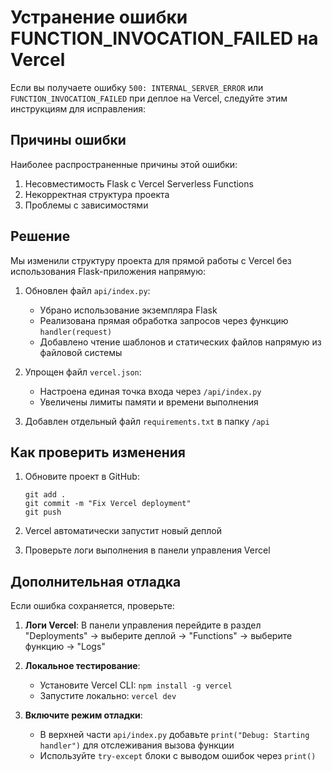 # Устранение ошибки FUNCTION_INVOCATION_FAILED на Vercel

Если вы получаете ошибку `500: INTERNAL_SERVER_ERROR` или `FUNCTION_INVOCATION_FAILED` при деплое на Vercel, следуйте этим инструкциям для исправления:

## Причины ошибки

Наиболее распространенные причины этой ошибки:

1. Несовместимость Flask с Vercel Serverless Functions
2. Некорректная структура проекта
3. Проблемы с зависимостями

## Решение

Мы изменили структуру проекта для прямой работы с Vercel без использования Flask-приложения напрямую:

1. Обновлен файл `api/index.py`:
   - Убрано использование экземпляра Flask
   - Реализована прямая обработка запросов через функцию `handler(request)`
   - Добавлено чтение шаблонов и статических файлов напрямую из файловой системы

2. Упрощен файл `vercel.json`:
   - Настроена единая точка входа через `/api/index.py`
   - Увеличены лимиты памяти и времени выполнения

3. Добавлен отдельный файл `requirements.txt` в папку `/api`

## Как проверить изменения

1. Обновите проект в GitHub:
   ```
   git add .
   git commit -m "Fix Vercel deployment"
   git push
   ```

2. Vercel автоматически запустит новый деплой
   
3. Проверьте логи выполнения в панели управления Vercel

## Дополнительная отладка

Если ошибка сохраняется, проверьте:

1. **Логи Vercel**: В панели управления перейдите в раздел "Deployments" → выберите деплой → "Functions" → выберите функцию → "Logs"

2. **Локальное тестирование**:
   - Установите Vercel CLI: `npm install -g vercel`
   - Запустите локально: `vercel dev`

3. **Включите режим отладки**:
   - В верхней части `api/index.py` добавьте `print("Debug: Starting handler")` для отслеживания вызова функции
   - Используйте `try-except` блоки с выводом ошибок через `print()` 